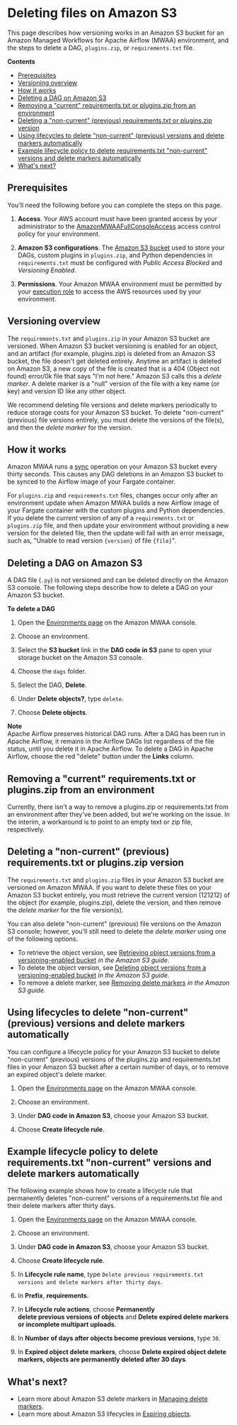 # Deleting files on Amazon S3<a name="working-dags-delete"></a>

This page describes how versioning works in an Amazon S3 bucket for an Amazon Managed Workflows for Apache Airflow \(MWAA\) environment, and the steps to delete a DAG, `plugins.zip`, or `requirements.txt` file\.

**Contents**
+ [Prerequisites](#working-dags-delete-prereqs)
+ [Versioning overview](#working-dags-delete-overview)
+ [How it works](#working-dags-delete-how)
+ [Deleting a DAG on Amazon S3](#working-dags-s3-dag-delete)
+ [Removing a "current" requirements\.txt or plugins\.zip from an environment](#working-dags-s3-delete-version-c)
+ [Deleting a "non\-current" \(previous\) requirements\.txt or plugins\.zip version](#working-dags-s3-delete-version-p)
+ [Using lifecycles to delete "non\-current" \(previous\) versions and delete markers automatically](#working-dags-s3-delete-lifecycle)
+ [Example lifecycle policy to delete requirements\.txt "non\-current" versions and delete markers automatically](#working-dags-s3-delete-lifecycle-ex)
+ [What's next?](#working-dags-s3-delete-next-up)

## Prerequisites<a name="working-dags-delete-prereqs"></a>

You'll need the following before you can complete the steps on this page\.

1. **Access**\. Your AWS account must have been granted access by your administrator to the [AmazonMWAAFullConsoleAccess](access-policies.md#console-full-access) access control policy for your environment\.

1. **Amazon S3 configurations**\. The [Amazon S3 bucket](mwaa-s3-bucket.md) used to store your DAGs, custom plugins in `plugins.zip`, and Python dependencies in `requirements.txt` must be configured with *Public Access Blocked* and *Versioning Enabled*\.

1. **Permissions**\. Your Amazon MWAA environment must be permitted by your [execution role](mwaa-create-role.md) to access the AWS resources used by your environment\.

## Versioning overview<a name="working-dags-delete-overview"></a>

The `requirements.txt` and `plugins.zip` in your Amazon S3 bucket are versioned\. When Amazon S3 bucket versioning is enabled for an object, and an artifact \(for example, plugins\.zip\) is deleted from an Amazon S3 bucket, the file doesn't get deleted entirely\. Anytime an artifact is deleted on Amazon S3, a new copy of the file is created that is a 404 \(Object not found\) error/0k file that says "I'm not here\." Amazon S3 calls this a *delete marker*\. A delete marker is a "null" version of the file with a key name \(or key\) and version ID like any other object\.

We recommend deleting file versions and delete markers periodically to reduce storage costs for your Amazon S3 bucket\. To delete "non\-current" \(previous\) file versions entirely, you must delete the versions of the file\(s\), and then the *delete marker* for the version\.

## How it works<a name="working-dags-delete-how"></a>

Amazon MWAA runs a [sync](https://docs.aws.amazon.com/v2/documentation/api/latest/reference/s3/sync.html) operation on your Amazon S3 bucket every thirty seconds\. This causes any DAG deletions in an Amazon S3 bucket to be synced to the Airflow image of your Fargate container\.

For `plugins.zip` and `requirements.txt` files, changes occur only after an environment update when Amazon MWAA builds a new Airflow image of your Fargate container with the custom plugins and Python dependencies\. If you delete the *current* version of any of a `requirements.txt` or `plugins.zip` file, and then update your environment without providing a new version for the deleted file, then the update will fail with an error message, such as, "Unable to read version `{version}` of file `{file}`"\.

## Deleting a DAG on Amazon S3<a name="working-dags-s3-dag-delete"></a>

A DAG file \(`.py`\) is not versioned and can be deleted directly on the Amazon S3 console\. The following steps describe how to delete a DAG on your Amazon S3 bucket\.

**To delete a DAG**

1. Open the [Environments page](https://console.aws.amazon.com/mwaa/home#/environments) on the Amazon MWAA console\.

1. Choose an environment\.

1. Select the **S3 bucket** link in the **DAG code in S3** pane to open your storage bucket on the Amazon S3 console\.

1. Choose the `dags` folder\.

1. Select the DAG, **Delete**\.

1. Under **Delete objects?**, type `delete`\.

1. Choose **Delete objects**\.

**Note**  
Apache Airflow preserves historical DAG runs\. After a DAG has been run in Apache Airflow, it remains in the Airflow DAGs list regardless of the file status, until you delete it in Apache Airflow\. To delete a DAG in Apache Airflow, choose the red "delete" button under the **Links** column\.

## Removing a "current" requirements\.txt or plugins\.zip from an environment<a name="working-dags-s3-delete-version-c"></a>

Currently, there isn't a way to remove a plugins\.zip or requirements\.txt from an environment after they’ve been added, but we're working on the issue\. In the interim, a workaround is to point to an empty text or zip file, respectively\.

## Deleting a "non\-current" \(previous\) requirements\.txt or plugins\.zip version<a name="working-dags-s3-delete-version-p"></a>

The `requirements.txt` and `plugins.zip` files in your Amazon S3 bucket are versioned on Amazon MWAA\. If you want to delete these files on your Amazon S3 bucket entirely, you must retrieve the current version \(121212\) of the object \(for example, plugins\.zip\), delete the version, and then remove the *delete marker* for the file version\(s\)\.

You can also delete "non\-current" \(previous\) file versions on the Amazon S3 console; however, you'll still need to delete the *delete marker* using one of the following options\.
+ To retrieve the object version, see [Retrieving object versions from a versioning\-enabled bucket](https://docs.aws.amazon.com/AmazonS3/latest/userguide/RetrievingObjectVersions.html) *in the Amazon S3 guide*\.
+ To delete the object version, see [Deleting object versions from a versioning\-enabled bucket](https://docs.aws.amazon.com/AmazonS3/latest/userguide/DeletingObjectVersions.html) *in the Amazon S3 guide*\.
+ To remove a delete marker, see [Removing delete markers](https://docs.aws.amazon.com/AmazonS3/latest/userguide/RemDelMarker.html) *in the Amazon S3 guide*\.

## Using lifecycles to delete "non\-current" \(previous\) versions and delete markers automatically<a name="working-dags-s3-delete-lifecycle"></a>

You can configure a lifecycle policy for your Amazon S3 bucket to delete "non\-current" \(previous\) versions of the plugins\.zip and requirements\.txt files in your Amazon S3 bucket after a certain number of days, or to remove an expired object's delete marker\.

1. Open the [Environments page](https://console.aws.amazon.com/mwaa/home#/environments) on the Amazon MWAA console\.

1. Choose an environment\.

1. Under **DAG code in Amazon S3**, choose your Amazon S3 bucket\.

1. Choose **Create lifecycle rule**\.

## Example lifecycle policy to delete requirements\.txt "non\-current" versions and delete markers automatically<a name="working-dags-s3-delete-lifecycle-ex"></a>

The following example shows how to create a lifecycle rule that permanently deletes "non\-current" versions of a requirements\.txt file and their delete markers after thirty days\.

1. Open the [Environments page](https://console.aws.amazon.com/mwaa/home#/environments) on the Amazon MWAA console\.

1. Choose an environment\.

1. Under **DAG code in Amazon S3**, choose your Amazon S3 bucket\.

1. Choose **Create lifecycle rule**\.

1. In **Lifecycle rule name**, type `Delete previous requirements.txt versions and delete markers after thirty days`\.

1. In **Prefix**, **requirements**\.

1. In **Lifecycle rule actions**, choose **Permanently delete previous versions of objects** and **Delete expired delete markers or incomplete multipart uploads**\.

1. In **Number of days after objects become previous versions**, type `30`\.

1. In **Expired object delete markers**, choose **Delete expired object delete markers, objects are permanently deleted after 30 days**\.

## What's next?<a name="working-dags-s3-delete-next-up"></a>
+ Learn more about Amazon S3 delete markers in [Managing delete markers](https://docs.aws.amazon.com/AmazonS3/latest/user-guide/create-lifecycle.html)\.
+ Learn more about Amazon S3 lifecycles in [Expiring objects](https://docs.aws.amazon.com/AmazonS3/latest/userguide/lifecycle-expire-general-considerations.html)\.